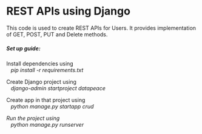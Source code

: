 # REST APIs using Django

<p>This code is used to create REST APIs for Users. It provides implementation of GET, POST, PUT and Delete methods.</p>

<h5>Set up guide:</h5>

Install dependencies using</br>
	&nbsp;&nbsp;&nbsp;<i>pip install -r requirements.txt</i>
</br>      

Create Django project using</br>
	&nbsp;&nbsp;&nbsp;<i>django-admin startproject datapeace</i>
</br>

Create app in that project using</br>
	&nbsp;&nbsp;&nbsp;<i>python manage.py startapp crud</br>

Run the project using</br>
	&nbsp;&nbsp;&nbsp;<i>python manage.py runserver</br>
